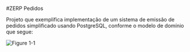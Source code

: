 #ZERP Pedidos

Projeto que exemplifica implementação de um sistema de emissão de pedidos simplificado usando PostgreSQL, conforme o modelo de domínio que segue:

![Figure 1-1](https://raw.github.com/theorenck/zerp_pedidos/master/docs/domain.png "Modelo de Domínio")

